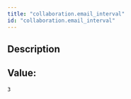 ```yaml
---
title: "collaboration.email_interval"
id: "collaboration.email_interval"
---
```

## Description



## Value: 
```
3
```